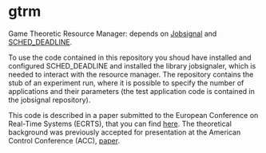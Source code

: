 gtrm
====

Game Theoretic Resource Manager: depends on [Jobsignal](https://github.com/martinamaggio/jobsignal "Jobsignal") and [SCHED_DEADLINE](https://github.com/jlelli/sched-deadline "SCHED_DEADLINE").

To use the code contained in this repository you shoud have installed and configured SCHED_DEADLINE and installed the library jobsignaler, which is needed to interact with the resource manager. The repository contains the stub of an experiment run, where it is possible to specify the number of applications and their parameters (the test application code is contained in the jobsignal repository).

This code is described in a paper submitted to the European Conference on Real-Time Systems (ECRTS), that you can find [here](https://github.com/martinamaggio/gtrm/blob/master/docs/ECRTS2013.pdf "ECRTS 2013"). The theoretical background was previously accepted for presentation at the American Control Conference (ACC), [paper](https://github.com/martinamaggio/gtrm/blob/master/docs/ACC2013.pdf "ACC 2013").
